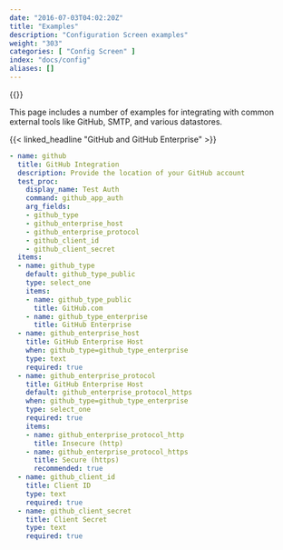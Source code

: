 ```yaml
---
date: "2016-07-03T04:02:20Z"
title: "Examples"
description: "Configuration Screen examples"
weight: "303"
categories: [ "Config Screen" ]
index: "docs/config"
aliases: []
---
```


{{<legacynotice>}}

This page includes a number of examples for integrating with common external tools like GitHub, SMTP, and various datastores.

{{< linked_headline "GitHub and GitHub Enterprise" >}}


```yaml
- name: github
  title: GitHub Integration
  description: Provide the location of your GitHub account
  test_proc:
    display_name: Test Auth
    command: github_app_auth
    arg_fields:
    - github_type
    - github_enterprise_host
    - github_enterprise_protocol
    - github_client_id
    - github_client_secret
  items:
  - name: github_type
    default: github_type_public
    type: select_one
    items:
    - name: github_type_public
      title: GitHub.com
    - name: github_type_enterprise
      title: GitHub Enterprise
  - name: github_enterprise_host
    title: GitHub Enterprise Host
    when: github_type=github_type_enterprise
    type: text
    required: true
  - name: github_enterprise_protocol
    title: GitHub Enterprise Host
    default: github_enterprise_protocol_https
    when: github_type=github_type_enterprise
    type: select_one
    required: true
    items:
    - name: github_enterprise_protocol_http
      title: Insecure (http)
    - name: github_enterprise_protocol_https
      title: Secure (https)
      recommended: true
  - name: github_client_id
    title: Client ID
    type: text
    required: true
  - name: github_client_secret
    title: Client Secret
    type: text
    required: true
```

